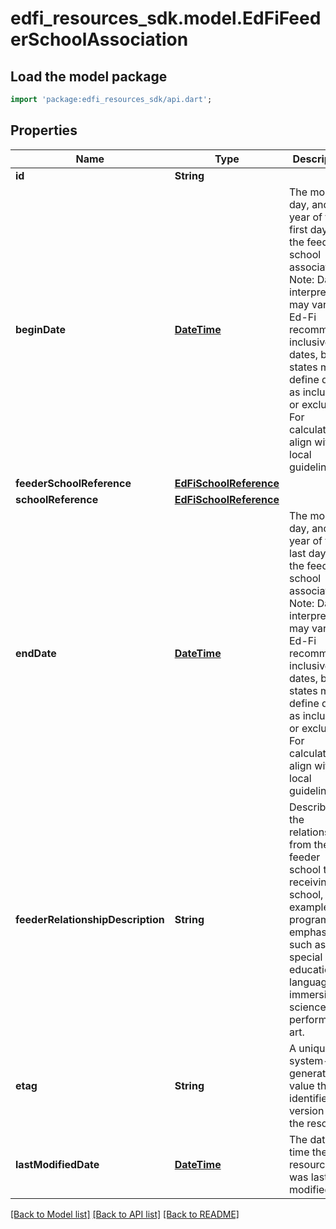 # edfi_resources_sdk.model.EdFiFeederSchoolAssociation

## Load the model package
```dart
import 'package:edfi_resources_sdk/api.dart';
```

## Properties
Name | Type | Description | Notes
------------ | ------------- | ------------- | -------------
**id** | **String** |  | [optional] 
**beginDate** | [**DateTime**](DateTime.md) | The month, day, and year of the first day of the feeder school association.  Note: Date interpretation may vary. Ed-Fi recommends inclusive dates, but states may define dates as inclusive or exclusive. For calculations, align with local guidelines. | 
**feederSchoolReference** | [**EdFiSchoolReference**](EdFiSchoolReference.md) |  | 
**schoolReference** | [**EdFiSchoolReference**](EdFiSchoolReference.md) |  | 
**endDate** | [**DateTime**](DateTime.md) | The month, day, and year of the last day of the feeder school association.  Note: Date interpretation may vary. Ed-Fi recommends inclusive dates, but states may define dates as inclusive or exclusive. For calculations, align with local guidelines. | [optional] 
**feederRelationshipDescription** | **String** | Describes the relationship from the feeder school to the receiving school, for example by program emphasis, such as special education, language immersion, science, or performing art. | [optional] 
**etag** | **String** | A unique system-generated value that identifies the version of the resource. | [optional] 
**lastModifiedDate** | [**DateTime**](DateTime.md) | The date and time the resource was last modified. | [optional] 

[[Back to Model list]](../README.md#documentation-for-models) [[Back to API list]](../README.md#documentation-for-api-endpoints) [[Back to README]](../README.md)


